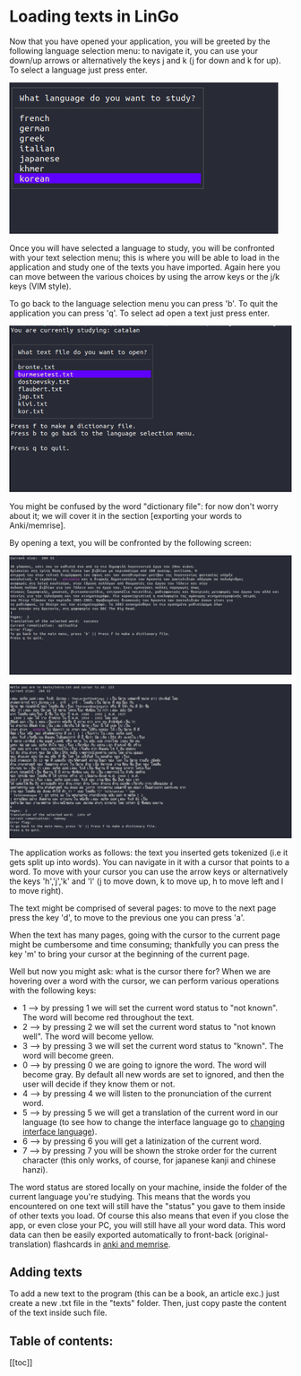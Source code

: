 # Loading texts in LinGo

Now that you have opened your application, you will be greeted by the following language selection menu: to navigate it, you can use your down/up arrows or alternatively the keys j and k (j for down and k for up). To select a language just press enter. 

![Language menu](https://raw.githubusercontent.com/hsnborn22/LinGo/main/imgs/screen11.png)

Once you will have selected a language to study, you will be confronted with your text selection menu; this is where you will be able to load in the application and study one of the texts you have imported. Again here you can move between the various choices by using the arrow keys or the j/k keys (VIM style).

 To go back to the language selection menu you can press 'b'. To quit the application you can press 'q'. To select ad open a text just press enter.

![Text menu](https://raw.githubusercontent.com/hsnborn22/LinGo/main/imgs/screen12.png)

You might be confused by the word "dictionary file": for now don't worry about it; we will cover it in the section [exporting your words to Anki/memrise].

By opening a text, you will be confronted by the following screen:


![Greek](imgs/demonstration1.png)


![Thai](imgs/demonstration2.png)

The application works as follows: the text you inserted gets tokenized (i.e it gets split up into words). You can navigate in it with a cursor that points to a word. To move with your cursor you can use the arrow keys or alternatively the keys 'h','j','k' and 'l' (j to move down, k to move up, h to move left and l to move right). 

The text might be comprised of several pages: to move to the next page press the key 'd', to move to the previous one you can press 'a'. 


When the text has many pages, going with the cursor to the current page might be cumbersome and time consuming; thankfully you can press the key 'm' to bring your cursor at the beginning of the current page.


Well but now you might ask: what is the cursor there for? When we are hovering over a word with the cursor, we can perform various operations with the following keys:

* 1 --> by pressing 1 we will set the current word status to "not known". The word will become red throughout the text.
* 2 --> by pressing 2 we will set the current word status to "not known well". The word will become yellow.
* 3 --> by pressing 3 we will set the current word status to "known". The word will become green.
* 0 --> by pressing 0 we are going to ignore the word. The word will become gray. By default all new words are set to ignored, and then the user will decide if they know them or not.
* 4 --> by pressing 4 we will listen to the pronunciation of the current word.
* 5 --> by pressing 5 we will get a translation of the current word in our language (to see how to change the interface language go to [changing interface language](/changing-interface-language)).
* 6 --> by pressing 6 you will get a latinization of the current word.
* 7 --> by pressing 7 you will be shown the stroke order for the current character (this only works, of course, for japanese kanji and chinese hanzi).


The word status are stored locally on your machine, inside the folder of the current language you're studying. This means that the words you encountered on one text will still have the "status" you gave to them inside of other texts you load. Of course this also means that even if you close the app, or even close your PC, you will still have all your word data. This word data can then be easily exported automatically to front-back (original-translation) flashcards in [anki and memrise]().

## Adding texts

To add a new text to the program (this can be a book, an article exc.) just create a new .txt file in the "texts" folder. Then, just copy paste the content of the text inside such file.  

## Table of contents:

[[toc]]
